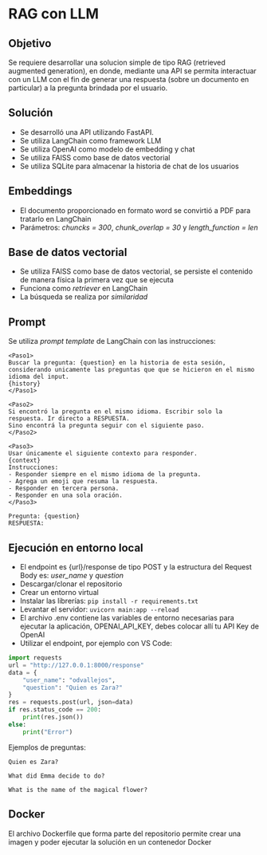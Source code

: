 # RAG con LLM

## Objetivo

Se requiere desarrollar una solucion simple de tipo RAG (retrieved augmented generation), en donde, mediante una API se permita interactuar con un LLM con el fin de generar una respuesta (sobre un documento en particular) a la pregunta brindada por el usuario.

## Solución

* Se desarrolló una API utilizando FastAPI.
* Se utiliza LangChain como framework LLM
* Se utiliza OpenAI como modelo de embedding y chat
* Se utiliza FAISS como base de datos vectorial
* Se utiliza SQLite para almacenar la historia de chat de los usuarios

## Embeddings

* El documento proporcionado en formato word se convirtió a PDF para tratarlo en LangChain
* Parámetros: *chuncks = 300*, *chunk_overlap = 30* y *length_function = len*

## Base de datos vectorial

* Se utiliza FAISS como base de datos vectorial, se persiste el contenido de manera física la primera vez que se ejecuta
* Funciona como *retriever* en LangChain
* La búsqueda se realiza por *similaridad*

## Prompt

Se utiliza *prompt template* de LangChain con las instrucciones:

```
<Paso1>
Buscar la pregunta: {question} en la historia de esta sesión, considerando unicamente las preguntas que que se hicieron en el mismo idioma del input.
{history}
</Paso1>

<Paso2>
Si encontró la pregunta en el mismo idioma. Escribir solo la respuesta. Ir directo a RESPUESTA.
Sino encontrá la pregunta seguir con el siguiente paso.
</Paso2>

<Paso3>
Usar únicamente el siguiente contexto para responder.
{context}
Instrucciones:
- Responder siempre en el mismo idioma de la pregunta.
- Agrega un emoji que resuma la respuesta.
- Responder en tercera persona.
- Responder en una sola oración.
</Paso3>

Pregunta: {question}
RESPUESTA:
```

## Ejecución en entorno local

* El endpoint es {url}/response de tipo POST y la estructura del Request Body es: *user_name* y *question*
* Descargar/clonar el repositorio
* Crear un entorno virtual
* Instalar las librerías: `pip install -r requirements.txt`
* Levantar el servidor: `uvicorn main:app --reload`
* El archivo .env contiene las variables de entorno necesarias para ejecutar la aplicación, OPENAI_API_KEY, debes colocar allí tu API Key de OpenAI
* Utilizar el endpoint, por ejemplo con VS Code:

```python
import requests
url = "http://127.0.0.1:8000/response"
data = {
    "user_name": "odvallejos",
    "question": "Quien es Zara?"
}
res = requests.post(url, json=data)
if res.status_code == 200:
    print(res.json())
else:
    print("Error")

```

Ejemplos de preguntas:
```
Quien es Zara?
```
```
What did Emma decide to do?
```
```
What is the name of the magical flower?
```

## Docker

El archivo Dockerfile que forma parte del repositorio permite crear una imagen y poder ejecutar la solución en un contenedor Docker

